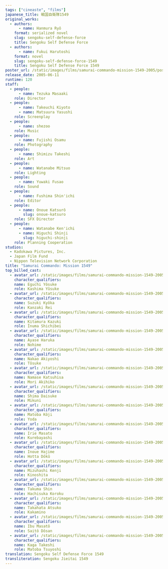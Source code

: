 ```yaml
---
tags: ["cineaste", "films"]
japanese_title: 戦国自衛隊1549
original_works:
  - authors:
      - name: Hanmura Ryô
    format: serialized novel
    slug: sengoku-self-defense-force
    title: Sengoku Self Defense Force
  - authors:
      - name: Fukui Harutoshi
    format: novel
    slug: sengoku-self-defense-force-1549
    title: Sengoku Self Defense Force 1549
poster_url: /static/images/films/samurai-commando-mission-1549-2005/posters/poster.jpg
release_date: 2005-06-11
runtime: 120
staff:
  - people:
      - name: Tezuka Masaaki
    role: Director
  - people:
      - name: Takeuchi Kiyoto
      - name: Matsuura Yasushi
    role: Screenplay
  - people:
      - name: shezoo
    role: Music
  - people:
      - name: Fujishi Osamu
    role: Photography
  - people:
      - name: Shimizu Takeshi
    role: Art
  - people:
      - name: Watanabe Mitsuo
    role: Lighting
  - people:
      - name: Yuwaki Fusao
    role: Sound
  - people:
      - name: Fushima Shin'ichi
    role: Editor
  - people:
      - name: Onoue Katsurô
        slug: onoue-katsuro
    role: SFX Director
  - people:
      - name: Watanabe Ken'ichi
      - name: Higuchi Shinji
        slug: higuchi-shinji
    role: Planning Cooperation
studios:
  - Kadokawa Pictures, Inc.
  - Japan Film Fund
  - Nippon Television Network Corporation
title: "Samurai Commando: Mission 1549"
top_billed_cast:
  - avatar_url: /static/images/films/samurai-commando-mission-1549-2005/cast-avatars/yosuke-eguchi-0.jpg
    character_qualifiers:
    name: Eguchi Yôsuke
    role: Kashima Yûsuke
  - avatar_url: /static/images/films/samurai-commando-mission-1549-2005/cast-avatars/kyoka-suzuki-0.jpg
    character_qualifiers:
    name: Suzuki Kyôka
    role: Kanzaki Rei
  - avatar_url: /static/images/films/samurai-commando-mission-1549-2005/cast-avatars/kazuki-kitamura-0.jpg
    character_qualifiers:
    name: Kitamura Kazuki
    role: Înuma Shichibei
  - avatar_url: /static/images/films/samurai-commando-mission-1549-2005/cast-avatars/haruka-ayase-0.jpg
    character_qualifiers:
    name: Ayase Haruka
    role: Nohime
  - avatar_url: /static/images/films/samurai-commando-mission-1549-2005/cast-avatars/akiyoshi-nakao-0.jpg
    character_qualifiers:
    name: Nakao Akiyoshi
    role: Tôsuke
  - avatar_url: /static/images/films/samurai-commando-mission-1549-2005/cast-avatars/katsuhisa-namase-0.jpg
    character_qualifiers:
    name: Namase Katsuhisa
    role: Mori Akihiko
  - avatar_url: /static/images/films/samurai-commando-mission-1549-2005/cast-avatars/daisuke-shima-0.jpg
    character_qualifiers:
    name: Shima Daisuke
    role: Mikuni
  - avatar_url: /static/images/films/samurai-commando-mission-1549-2005/cast-avatars/koji-matoba-0.jpg
    character_qualifiers:
    name: Matoba Kôji
    role: Yoda
  - avatar_url: /static/images/films/samurai-commando-mission-1549-2005/cast-avatars/masato-irie-0.jpg
    character_qualifiers:
    name: Irie Masato
    role: Kurebayashi
  - avatar_url: /static/images/films/samurai-commando-mission-1549-2005/cast-avatars/hajime-inoue-0.jpg
    character_qualifiers:
    name: Inoue Hajime
    role: Hotta Dôkû
  - avatar_url: /static/images/films/samurai-commando-mission-1549-2005/cast-avatars/kenji-mizuhashi-0.jpg
    character_qualifiers:
    name: Mizuhashi Kenji
    role: Kinoshita
  - avatar_url: /static/images/films/samurai-commando-mission-1549-2005/cast-avatars/shin-takuma-0.jpg
    character_qualifiers:
    name: Takuma Shin
    role: Hachisuka Koroku
  - avatar_url: /static/images/films/samurai-commando-mission-1549-2005/cast-avatars/atsuko-takahata-0.jpg
    character_qualifiers:
    name: Takahata Atsuko
    role: Kakamino
  - avatar_url: /static/images/films/samurai-commando-mission-1549-2005/cast-avatars/masato-ibu-0.jpg
    character_qualifiers:
    name: Ibu Masatô
    role: Saitô Dôsan
  - avatar_url: /static/images/films/samurai-commando-mission-1549-2005/cast-avatars/takeshi-kaga-0.jpg
    character_qualifiers:
    name: Kaga Takeshi
    role: Matoba Tsuyoshi
translation: Sengoku Self Defense Force 1549
transliteration: Sengoku Jieitai 1549
---
```

